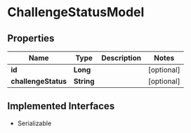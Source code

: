 

# ChallengeStatusModel


## Properties

Name | Type | Description | Notes
------------ | ------------- | ------------- | -------------
**id** | **Long** |  |  [optional]
**challengeStatus** | **String** |  |  [optional]


## Implemented Interfaces

* Serializable


